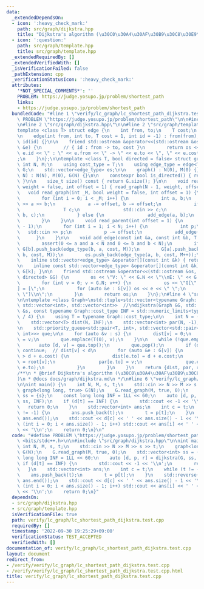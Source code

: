 ```yaml
---
data:
  _extendedDependsOn:
  - icon: ':heavy_check_mark:'
    path: src/graph/dijkstra.hpp
    title: "Dijkstra's algorithm (\u30C0\u30A4\u30AF\u30B9\u30C8\u30E9\u6CD5)"
  - icon: ':question:'
    path: src/graph/template.hpp
    title: src/graph/template.hpp
  _extendedRequiredBy: []
  _extendedVerifiedWith: []
  _isVerificationFailed: false
  _pathExtension: cpp
  _verificationStatusIcon: ':heavy_check_mark:'
  attributes:
    '*NOT_SPECIAL_COMMENTS*': ''
    PROBLEM: https://judge.yosupo.jp/problem/shortest_path
    links:
    - https://judge.yosupo.jp/problem/shortest_path
  bundledCode: "#line 1 \"verify/lc_graph/lc_shortest_path_dijkstra.test.cpp\"\n#define\
    \ PROBLEM \"https://judge.yosupo.jp/problem/shortest_path\"\n\n#include <bits/stdc++.h>\n\
    \n#line 2 \"src/graph/dijkstra.hpp\"\n\n#line 2 \"src/graph/template.hpp\"\n\n\
    template <class T> struct edge {\n    int from, to;\n    T cost;\n    int id;\n\
    \n    edge(int from, int to, T cost = 1, int id = -1) : from(from), to(to), cost(cost),\
    \ id(id) {}\n\n    friend std::ostream &operator<<(std::ostream &os, const edge<T>\
    \ &e) {\n        // { id : from -> to, cost }\n        return os << \"{ \" <<\
    \ e.id << \" : \" << e.from << \" -> \" << e.to << \", \" << e.cost << \" }\"\
    ;\n    }\n};\n\ntemplate <class T, bool directed = false> struct graph {\n   \
    \ int N, M;\n    using cost_type = T;\n    using edge_type = edge<T>;\n    std::vector<std::vector<edge_type>>\
    \ G;\n    std::vector<edge_type> es;\n\n    graph() : N(0), M(0) {}\n    graph(int\
    \ N) : N(N), M(0), G(N) {}\n\n    constexpr bool is_directed() { return directed;\
    \ }\n\n    size_t size() const { return G.size(); }\n\n    void read_tree(bool\
    \ weight = false, int offset = 1) { read_graph(N - 1, weight, offset); }\n\n \
    \   void read_graph(int _M, bool weight = false, int offset = 1) {\n        es.reserve(_M);\n\
    \        for (int i = 0; i < _M; i++) {\n            int a, b;\n            std::cin\
    \ >> a >> b;\n            a -= offset, b -= offset;\n            if (weight) {\n\
    \                T c;\n                std::cin >> c;\n                add_edge(a,\
    \ b, c);\n            } else {\n                add_edge(a, b);\n            }\n\
    \        }\n    }\n\n    void read_parent(int offset = 1) {\n        es.reserve(N\
    \ - 1);\n        for (int i = 1; i < N; i++) {\n            int p;\n         \
    \   std::cin >> p;\n            p -= offset;\n            add_edge(i, p);\n  \
    \      }\n    }\n\n    void add_edge(const int &a, const int &b, T cost = 1) {\n\
    \        assert(0 <= a and a < N and 0 <= b and b < N);\n        if (!directed)\
    \ G[b].push_back(edge_type(b, a, cost, M));\n        G[a].push_back(edge_type(a,\
    \ b, cost, M));\n        es.push_back(edge_type(a, b, cost, M++));\n    }\n\n\
    \    inline std::vector<edge_type> &operator[](const int &k) { return G[k]; }\n\
    \n    inline const std::vector<edge_type> &operator[](const int &k) const { return\
    \ G[k]; }\n\n    friend std::ostream &operator<<(std::ostream &os, const graph<T,\
    \ directed> &G) {\n        os << \"V: \" << G.N << \"\\nE: \" << G.M << '\\n';\n\
    \        for (int v = 0; v < G.N; v++) {\n            os << \"G[\" << v << \"\
    ] = [\";\n            for (auto &e : G[v]) os << e << \" \";\n            os <<\
    \ \"]\\n\";\n        }\n        return os;\n    }\n};\n#line 4 \"src/graph/dijkstra.hpp\"\
    \n\ntemplate <class Graph>\nstd::tuple<std::vector<typename Graph::cost_type>,\
    \ std::vector<int>, std::vector<int>>  //\ndijkstra(Graph &G, std::vector<int>\
    \ &s, const typename Graph::cost_type INF = std::numeric_limits<typename Graph::cost_type>::max()\
    \ / 4) {\n    using T = typename Graph::cost_type;\n\n    int N = (int)G.size();\n\
    \    std::vector<T> dist(N, INF);\n    std::vector<int> par(N, -1), root(N, -1);\n\
    \n    std::priority_queue<std::pair<T, int>, std::vector<std::pair<T, int>>, std::greater<std::pair<T,\
    \ int>>> que;\n\n    for (auto &v : s) {\n        dist[v] = 0;\n        root[v]\
    \ = v;\n        que.emplace(T(0), v);\n    }\n\n    while (!que.empty()) {\n \
    \       auto [d, v] = que.top();\n        que.pop();\n        if (dist[v] != d)\
    \ continue;  // dist[v] < d\n        for (auto &e : G[v]) {\n            if (dist[e.to]\
    \ > d + e.cost) {\n                dist[e.to] = d + e.cost;\n                root[e.to]\
    \ = root[v];\n                par[e.to] = v;\n                que.emplace(dist[e.to],\
    \ e.to);\n            }\n        }\n    }\n    return {dist, par, root};\n}\n\n\
    /**\n * @brief Dijkstra's algorithm (\u30C0\u30A4\u30AF\u30B9\u30C8\u30E9\u6CD5\
    )\n * @docs docs/graph/dijkstra.md\n */\n#line 6 \"verify/lc_graph/lc_shortest_path_dijkstra.test.cpp\"\
    \n\nint main() {\n    int N, M, s, t;\n    std::cin >> N >> M >> s >> t;\n   \
    \ graph<long long, true> G(N);\n    G.read_graph(M, true, 0);\n    std::vector<int>\
    \ ss = {s};\n    const long long INF = 1LL << 60;\n    auto [d, p, r] = dijkstra(G,\
    \ ss, INF);\n    if (d[t] == INF) {\n        std::cout << -1 << '\\n';\n     \
    \   return 0;\n    }\n    std::vector<int> ans;\n    int c = t;\n    while (t\
    \ != -1) {\n        ans.push_back(t);\n        t = p[t];\n    }\n    std::reverse(ans.begin(),\
    \ ans.end());\n    std::cout << d[c] << ' ' << ans.size() - 1 << '\\n';\n    for\
    \ (int i = 0; i < ans.size() - 1; i++) std::cout << ans[i] << ' ' << ans[i + 1]\
    \ << '\\n';\n    return 0;\n}\n"
  code: "#define PROBLEM \"https://judge.yosupo.jp/problem/shortest_path\"\n\n#include\
    \ <bits/stdc++.h>\n\n#include \"src/graph/dijkstra.hpp\"\n\nint main() {\n   \
    \ int N, M, s, t;\n    std::cin >> N >> M >> s >> t;\n    graph<long long, true>\
    \ G(N);\n    G.read_graph(M, true, 0);\n    std::vector<int> ss = {s};\n    const\
    \ long long INF = 1LL << 60;\n    auto [d, p, r] = dijkstra(G, ss, INF);\n   \
    \ if (d[t] == INF) {\n        std::cout << -1 << '\\n';\n        return 0;\n \
    \   }\n    std::vector<int> ans;\n    int c = t;\n    while (t != -1) {\n    \
    \    ans.push_back(t);\n        t = p[t];\n    }\n    std::reverse(ans.begin(),\
    \ ans.end());\n    std::cout << d[c] << ' ' << ans.size() - 1 << '\\n';\n    for\
    \ (int i = 0; i < ans.size() - 1; i++) std::cout << ans[i] << ' ' << ans[i + 1]\
    \ << '\\n';\n    return 0;\n}"
  dependsOn:
  - src/graph/dijkstra.hpp
  - src/graph/template.hpp
  isVerificationFile: true
  path: verify/lc_graph/lc_shortest_path_dijkstra.test.cpp
  requiredBy: []
  timestamp: '2022-09-30 19:25:29+09:00'
  verificationStatus: TEST_ACCEPTED
  verifiedWith: []
documentation_of: verify/lc_graph/lc_shortest_path_dijkstra.test.cpp
layout: document
redirect_from:
- /verify/verify/lc_graph/lc_shortest_path_dijkstra.test.cpp
- /verify/verify/lc_graph/lc_shortest_path_dijkstra.test.cpp.html
title: verify/lc_graph/lc_shortest_path_dijkstra.test.cpp
---
```

